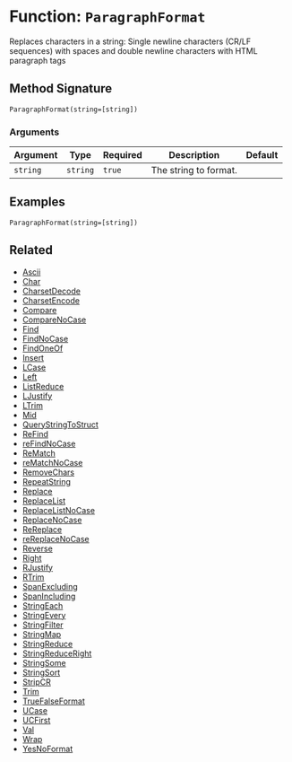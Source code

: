 [comment]: # (Note: This documentation is generated dynamically in the build process.  To modify the contents, change the javadoc on the _invoke method of the BIF class)

# Function: `ParagraphFormat`

Replaces characters in a string: Single newline characters (CR/LF sequences) with spaces and double newline characters with HTML paragraph tags

## Method Signature
```
ParagraphFormat(string=[string])
```
### Arguments

| Argument | Type | Required | Description | Default |
|----------|------|----------|-------------|---------|
| `string` | `string` | `true` | The string to format. |  |

## Examples

```
ParagraphFormat(string=[string])
```

## Related
  * [Ascii](./Ascii.md)
  * [Char](./Char.md)
  * [CharsetDecode](./CharsetDecode.md)
  * [CharsetEncode](./CharsetEncode.md)
  * [Compare](./Compare.md)
  * [CompareNoCase](./CompareNoCase.md)
  * [Find](./Find.md)
  * [FindNoCase](./FindNoCase.md)
  * [FindOneOf](./FindOneOf.md)
  * [Insert](./Insert.md)
  * [LCase](./LCase.md)
  * [Left](./Left.md)
  * [ListReduce](./ListReduce.md)
  * [LJustify](./LJustify.md)
  * [LTrim](./LTrim.md)
  * [Mid](./Mid.md)
  * [QueryStringToStruct](./QueryStringToStruct.md)
  * [ReFind](./ReFind.md)
  * [reFindNoCase](./reFindNoCase.md)
  * [ReMatch](./ReMatch.md)
  * [reMatchNoCase](./reMatchNoCase.md)
  * [RemoveChars](./RemoveChars.md)
  * [RepeatString](./RepeatString.md)
  * [Replace](./Replace.md)
  * [ReplaceList](./ReplaceList.md)
  * [ReplaceListNoCase](./ReplaceListNoCase.md)
  * [ReplaceNoCase](./ReplaceNoCase.md)
  * [ReReplace](./ReReplace.md)
  * [reReplaceNoCase](./reReplaceNoCase.md)
  * [Reverse](./Reverse.md)
  * [Right](./Right.md)
  * [RJustify](./RJustify.md)
  * [RTrim](./RTrim.md)
  * [SpanExcluding](./SpanExcluding.md)
  * [SpanIncluding](./SpanIncluding.md)
  * [StringEach](./StringEach.md)
  * [StringEvery](./StringEvery.md)
  * [StringFilter](./StringFilter.md)
  * [StringMap](./StringMap.md)
  * [StringReduce](./StringReduce.md)
  * [StringReduceRight](./StringReduceRight.md)
  * [StringSome](./StringSome.md)
  * [StringSort](./StringSort.md)
  * [StripCR](./StripCR.md)
  * [Trim](./Trim.md)
  * [TrueFalseFormat](./TrueFalseFormat.md)
  * [UCase](./UCase.md)
  * [UCFirst](./UCFirst.md)
  * [Val](./Val.md)
  * [Wrap](./Wrap.md)
  * [YesNoFormat](./YesNoFormat.md)
